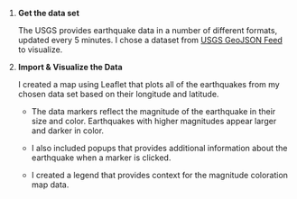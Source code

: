 
1. **Get the data set**

   The USGS provides earthquake data in a number of different formats, updated every 5 minutes. I chose a dataset from [USGS GeoJSON Feed](http://earthquake.usgs.gov/earthquakes/feed/v1.0/geojson.php) to visualize.

2. **Import & Visualize the Data**

   I created a map using Leaflet that plots all of the earthquakes from my chosen data set based on their longitude and latitude.

   * The data markers reflect the magnitude of the earthquake in their size and color. Earthquakes with higher magnitudes appear larger and darker in color.

   * I also included popups that provides additional information about the earthquake when a marker is clicked.

   * I created a legend that provides context for the magnitude coloration map data.
